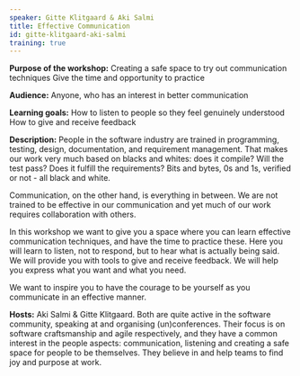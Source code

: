```yaml
---
speaker: Gitte Klitgaard & Aki Salmi
title: Effective Communication
id: gitte-klitgaard-aki-salmi
training: true
---
```

**Purpose of the workshop:**
Creating a safe space to try out communication techniques
Give the time and opportunity to practice

**Audience:**
Anyone, who has an interest in better communication

**Learning goals:**
How to listen to people so they feel genuinely understood
How to give and receive feedback

**Description:**
People in the software industry are trained in programming, testing, design, documentation, and requirement management. That makes our work very much based on blacks and whites: does it compile? Will the test pass? Does it fulfill the requirements? Bits and bytes, 0s and 1s, verified or not - all black and white.

Communication, on the other hand, is everything in between.
We are not trained to be effective in our communication and yet much of our work requires collaboration with others.

In this workshop we want to give you a space where you can learn effective communication techniques, and have the time to practice these.
Here you will learn to listen, not to respond, but to hear what is actually being said. We will provide you with tools to give and receive feedback. We will help you express what you want and what you need.

We want to inspire you to have the courage to be yourself as you communicate in an effective manner.

**Hosts:**
Aki Salmi & Gitte Klitgaard. Both are quite active in the software community, speaking at and organising (un)conferences. Their focus is on software craftsmanship and agile respectively, and they have a common interest in the people aspects: communication, listening and creating a safe space for people to be themselves.
They believe in and help teams to find joy and purpose at work.
